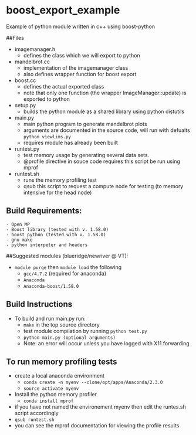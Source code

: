 # boost_export_example
Example of python module written in c++ using boost-python 


##Files
  - imagemanager.h 
    - defines the class which we will export to python
  - mandelbrot.cc
    - implementation of the imagemanager class
    - also defines wrapper function for boost export 
  - boost.cc
    - defines the actual exported class
    - note that only one function (the wrapper ImageManager::update) is exported to python
  - setup.py 
    - builds the python module as a shared library using python distutils 
  - main.py
    - main python program to generate mandelbrot plots
    - arguments are documented in the source code, will run with defualts `python viewlims.py` 
    - requires module has already been built
  - runtest.py
    - test memory usage by generating several data sets. 
    - @profile directive in souce code requires this script be run using mprof 
  - runtest.sh
    - runs the memory profiling test 
    - qsub this script to request a compute node for testing (to memory intensive for the head node) 
  
## Build Requirements:
    - Open MP
    - Boost library (tested with v. 1.58.0)
    - boost python (tested with v. 1.58.0)
    - gnu make
    - python interpeter and headers 
##Suggested modules (blueridge/newriver @ VT): 
  - `module purge` then `module load` the following
    - `gcc/4.7.2` (required for anaconda)
    - `Anaconda`
    - `Anaconda-boost/1.58.0`
## Build Instructions 
  - To build and run main.py run:
    - `make` in the top source directory 
    - test module compilation by running `python test.py`
    - `python main.py (optional arguments)`
    - Note: an error will occur unless you have logged with X11 forwarding
## To run memory profiling tests
  - create a local anaconda environment
    - `conda create -n myenv --clone/opt/apps/Anaconda/2.3.0`
    - `source activate myenv`
  - Install the python memory profiler
    - `conda install mprof`
  - if you have not named the environement myenv then edit the runtes.sh script accordingly 
  - `qsub runtest.sh`
  - you can see the mprof documentation for viewing the profile results 
